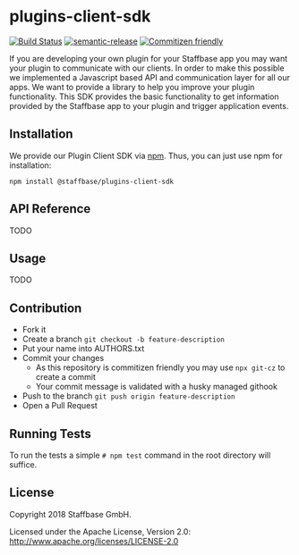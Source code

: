 # plugins-client-sdk 
[![Build Status](https://travis-ci.org/Staffbase/plugins-client-sdk.svg?branch=master)](https://travis-ci.org/Staffbase/plugins-client-sdk)
[![semantic-release](https://img.shields.io/badge/%20%20%F0%9F%93%A6%F0%9F%9A%80-semantic--release-e10079.svg)](https://github.com/semantic-release/semantic-release)
[![Commitizen friendly](https://img.shields.io/badge/commitizen-friendly-brightgreen.svg)](http://commitizen.github.io/cz-cli/)

If you are developing your own plugin for your Staffbase app you may want your plugin to communicate with our clients.
In order to make this possible we implemented a Javascript based API and communication layer for all our apps.
We want to provide a library to help you improve your plugin functionality.
This SDK provides the basic functionality to get information provided by the Staffbase app to your plugin and trigger application events.

## Installation

We provide our Plugin Client SDK via [npm](https://www.npmjs.com/package/@staffbase/plugins-client-sdk). 
Thus, you can just use npm for installation:

```
npm install @staffbase/plugins-client-sdk
```


## API Reference

TODO

## Usage

TODO


## Contribution

- Fork it
- Create a branch `git checkout -b feature-description`
- Put your name into AUTHORS.txt
- Commit your changes
    - As this repository is commitizen friendly you may use `npx git-cz` to create a commit
    - Your commit message is validated with a husky managed githook
- Push to the branch `git push origin feature-description`
- Open a Pull Request


## Running Tests

To run the tests a simple `# npm test` command in the root directory will suffice.

## License

Copyright 2018 Staffbase GmbH.

Licensed under the Apache License, Version 2.0: http://www.apache.org/licenses/LICENSE-2.0
